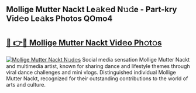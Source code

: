 ## Mollige Mutter Nackt Le𝚊k𝚎d N𝚞𝚍e - Part-kry Vid𝚎o Le𝚊ks Photos QOmo4

# <h2><a href="http://fb9lgsj.evod.top/?m=Mollige+Mutter+Nackt">🔗 👉🔴 Mollige Mutter Nackt Vid𝚎o Ph𝚘t𝚘s</a></h2>

[![Mollige Mutter Nackt N𝚞d𝚎s](https://i.imgur.com/8V9OHl7.gif)](http://fb9lgsj.evod.top/?m=Mollige+Mutter+Nackt)
Social media sensation Mollige Mutter Nackt and multimedia artist, known for sharing dance and lifestyle themes through viral dance challenges and mini vlogs. Distinguished individual Mollige Mutter Nackt, recognized for their outstanding contributions to the world of arts and culture. 
